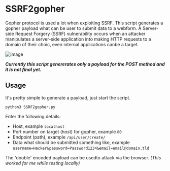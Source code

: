 # SSRF2gopher
Gopher protocol is used a lot when exploiting SSRF. This script generates a gopher payload what can be user to submit data to a webform.
A Server-side Request Forgery (SSRF) vulnerability occurs when an attacker manipulates a server-side application into making HTTP requests to a domain of their choic, even internal applications canbe a target.

![image](https://github.com/eMVee-NL/SSRF2gopher/assets/45883753/55ce27c4-9f24-4c13-9212-3822fb7032e3)


_**Currently this script genererates only a payload for the POST method and it is not final yet.**_


## Usage
It's pretty simple to generate a payload, just start the script.
```
python3 SSRF2gopher.py
```
Enter the following details:
- Host, example `localhost`
- Port number on target (host) for gopher, example `80`
- Endpoint (path), example `/api/user/create/`
- Data what should be submitted something like, example `username=Hacker&password=Password1234&email=email@domain.tld`

The 'double' encoded payload can be usedto attack via the browser. _(This worked for me while testing locally)_
